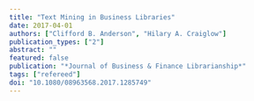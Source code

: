 ```yaml
---
title: "Text Mining in Business Libraries"
date: 2017-04-01
authors: ["Clifford B. Anderson", "Hilary A. Craiglow"]
publication_types: ["2"]
abstract: ""
featured: false
publication: "*Journal of Business & Finance Librarianship*"
tags: ["refereed"]
doi: "10.1080/08963568.2017.1285749"
---
```


